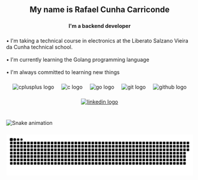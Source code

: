 <h2 align="center">My name is Rafael Cunha Carriconde</h2>

###

<h4 align="center">I'm a backend developer</h4>

###

<p align="left">• I'm taking a technical course in electronics at the Liberato Salzano Vieira da Cunha technical school.<br><br> • I'm currently learning the Golang programming language<br><br> • I'm always committed to learning new things</p>

###

<div align="center">
  <img src="https://cdn.jsdelivr.net/gh/devicons/devicon/icons/cplusplus/cplusplus-original.svg" height="30" alt="cplusplus logo"  />
  <img width="12" />
  <img src="https://cdn.jsdelivr.net/gh/devicons/devicon/icons/c/c-original.svg" height="30" alt="c logo"  />
  <img width="12" />
  <img src="https://cdn.jsdelivr.net/gh/devicons/devicon/icons/go/go-original.svg" height="30" alt="go logo"  />
  <img width="12" />
  <img src="https://cdn.jsdelivr.net/gh/devicons/devicon/icons/git/git-original.svg" height="30" alt="git logo"  />
  <img width="12" />
  <img src="https://cdn.jsdelivr.net/gh/devicons/devicon/icons/github/github-original.svg" height="30" alt="github logo"  />
</div>

###

<div align="center">
  <a href="https://www.linkedin.com/in/rafael-carriconde-971512281/" target="_blank">
    <img src="https://img.shields.io/static/v1?message=LinkedIn&logo=linkedin&label=&color=0077B5&logoColor=white&labelColor=&style=for-the-badge" height="35" alt="linkedin logo"  />
  </a>
</div>

###

<br clear="both">

<img src="https://raw.githubusercontent.com/rafcunha/rafcunha/output/snake.svg" alt="Snake animation" />

###

<picture>
  <source media="(prefers-color-scheme: dark)" srcset="https://raw.githubusercontent.com/rafcunha/rafcunha/output/github-snake-dark.svg" />
  <source media="(prefers-color-scheme: light)" srcset="https://raw.githubusercontent.com/rafcunha/rafcunha/output/github-snake.svg" />
  <img alt="github-snake" src="https://raw.githubusercontent.com/rafcunha/rafcunha/output/github-snake.svg" />
</picture>